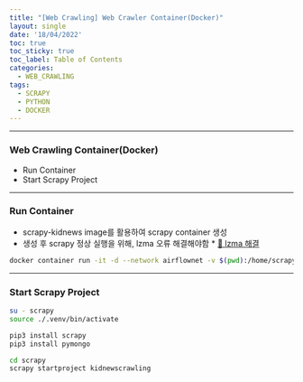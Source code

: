```yaml
---
title: "[Web Crawling] Web Crawler Container(Docker)"
layout: single
date: '18/04/2022'
toc: true
toc_sticky: true
toc_label: Table of Contents
categories:
  - WEB_CRAWLING
tags:
  - SCRAPY
  - PYTHON
  - DOCKER
---
```


---
### Web Crawling Container(Docker)
* Run Container
* Start Scrapy Project

---

### Run Container
* scrapy-kidnews image를 활용하여 scrapy container 생성
* 생성 후 scrapy 정상 실행을 위해, lzma 오류 해결해야함 * [🔗 lzma 해결](https://carl020958.github.io/error/docker_error1/)


```bash
docker container run -it -d --network airflownet -v $(pwd):/home/scrapy/scrapy -e LC_ALL=C.UTF-8 --name scrapy scrapy-kidnews:latest
```

---

### Start Scrapy Project
```bash
su - scrapy
source ./.venv/bin/activate

pip3 install scrapy
pip3 install pymongo

cd scrapy
scrapy startproject kidnewscrawling
```

